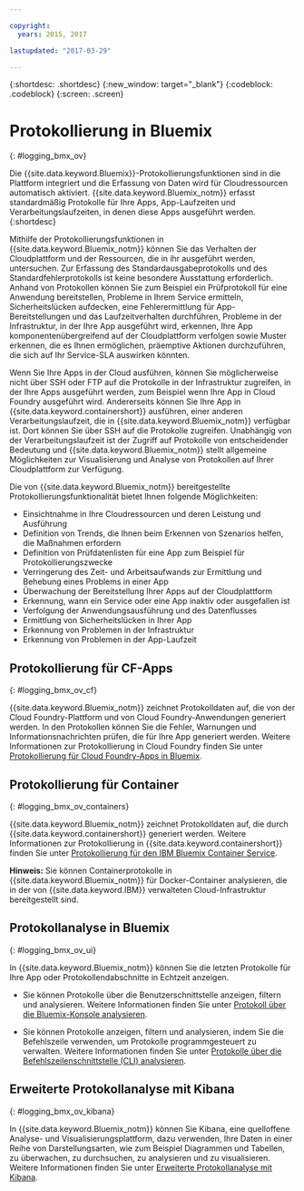 ```yaml
---

copyright:
  years: 2015, 2017

lastupdated: "2017-03-29"

---
```



{:shortdesc: .shortdesc}
{:new_window: target="_blank"}
{:codeblock: .codeblock}
{:screen: .screen}

# Protokollierung in Bluemix
{: #logging_bmx_ov}

Die {{site.data.keyword.Bluemix}}-Protokollierungsfunktionen sind in die Plattform integriert und die Erfassung von Daten wird für Cloudressourcen automatisch aktiviert. {{site.data.keyword.Bluemix_notm}} erfasst standardmäßig Protokolle für Ihre Apps, App-Laufzeiten und Verarbeitungslaufzeiten, in denen diese Apps ausgeführt werden. 
{:shortdesc}

Mithilfe der Protokollierungsfunktionen in {{site.data.keyword.Bluemix_notm}} können Sie das Verhalten der Cloudplattform und der Ressourcen, die in ihr ausgeführt werden, untersuchen. Zur Erfassung des Standardausgabeprotokolls und des Standardfehlerprotokolls ist keine besondere Ausstattung erforderlich. Anhand von Protokollen können Sie zum Beispiel ein Prüfprotokoll für eine Anwendung bereitstellen, Probleme in Ihrem Service ermitteln, Sicherheitslücken aufdecken, eine Fehlerermittlung für App-Bereitstellungen und das Laufzeitverhalten durchführen, Probleme in der Infrastruktur, in der Ihre App ausgeführt wird, erkennen, Ihre App komponentenübergreifend auf der Cloudplattform verfolgen sowie Muster erkennen, die es Ihnen ermöglichen, präemptive Aktionen durchzuführen, die sich auf Ihr Service-SLA auswirken könnten.

Wenn Sie Ihre Apps in der Cloud ausführen, können Sie möglicherweise nicht über SSH oder FTP auf die Protokolle in der Infrastruktur zugreifen, in der Ihre Apps ausgeführt werden, zum Beispiel wenn Ihre App in Cloud Foundry ausgeführt wird. Andererseits können Sie Ihre App in {{site.data.keyword.containershort}} ausführen, einer anderen Verarbeitungslaufzeit, die in {{site.data.keyword.Bluemix_notm}} verfügbar ist. Dort können Sie über SSH auf die Protokolle zugreifen. Unabhängig von der Verarbeitungslaufzeit ist der Zugriff auf Protokolle von entscheidender Bedeutung und {{site.data.keyword.Bluemix_notm}} stellt allgemeine Möglichkeiten zur Visualisierung und Analyse von Protokollen auf Ihrer Cloudplattform zur Verfügung.

Die von {{site.data.keyword.Bluemix_notm}} bereitgestellte Protokollierungsfunktionalität bietet Ihnen folgende Möglichkeiten:

* Einsichtnahme in Ihre Cloudressourcen und deren Leistung und Ausführung
* Definition von Trends, die Ihnen beim Erkennen von Szenarios helfen, die Maßnahmen erfordern
* Definition von Prüfdatenlisten für eine App zum Beispiel für Protokollierungszwecke
* Verringerung des Zeit- und Arbeitsaufwands zur Ermittlung und Behebung eines Problems in einer App 
* Überwachung der Bereitstellung Ihrer Apps auf der Cloudplattform
* Erkennung, wann ein Service oder eine App inaktiv oder ausgefallen ist
* Verfolgung der Anwendungsausführung und des Datenflusses
* Ermittlung von Sicherheitslücken in Ihrer App
* Erkennung von Problemen in der Infrastruktur
* Erkennung von Problemen in der App-Laufzeit

## Protokollierung für CF-Apps
{: #logging_bmx_ov_cf}

{{site.data.keyword.Bluemix_notm}} zeichnet Protokolldaten auf, die von der Cloud Foundry-Plattform und von Cloud Foundry-Anwendungen generiert werden. In den Protokollen können Sie die Fehler, Warnungen und Informationsnachrichten prüfen, die für Ihre App generiert werden. Weitere Informationen zur Protokollierung in Cloud Foundry finden Sie unter [Protokollierung für Cloud Foundry-Apps in Bluemix](cfapps/logging_cf_apps.html#logging_bluemix_cf_apps).

## Protokollierung für Container
{: #logging_bmx_ov_containers}

{{site.data.keyword.Bluemix_notm}} zeichnet Protokolldaten auf, die durch {{site.data.keyword.containershort}} generiert werden. Weitere Informationen zur Protokollierung in {{site.data.keyword.containershort}} finden Sie unter [Protokollierung für den IBM Bluemix Container Service](containers/logging_containers_ov.html#logging_containers_ov).  

**Hinweis:** Sie können Containerprotokolle in {{site.data.keyword.Bluemix_notm}} für Docker-Container analysieren, die in der von {{site.data.keyword.IBM}} verwalteten Cloud-Infrastruktur bereitgestellt sind.

## Protokollanalyse in Bluemix
{: #logging_bmx_ov_ui}

In {{site.data.keyword.Bluemix_notm}} können Sie die letzten Protokolle für Ihre App oder Protokollendabschnitte in Echtzeit anzeigen.

* Sie können Protokolle über die Benutzerschnittstelle anzeigen, filtern und analysieren. Weitere Informationen finden Sie unter [Protokoll über die Bluemix-Konsole analysieren](logging_view_dashboard.html#analyzing_logs_bmx_ui).

* Sie können Protokolle anzeigen, filtern und analysieren, indem Sie die Befehlszeile verwenden, um Protokolle programmgesteuert zu verwalten. Weitere Informationen finden Sie unter [Protokolle über die Befehlszeilenschnittstelle (CLI) analysieren](logging_view_cli.html#analyzing_logs_cli).

## Erweiterte Protokollanalyse mit Kibana
{: #logging_bmx_ov_kibana}

In {{site.data.keyword.Bluemix_notm}} können Sie Kibana, eine quelloffene Analyse- und Visualisierungsplattform, dazu verwenden, Ihre Daten in einer Reihe von Darstellungsarten, wie zum Beispiel Diagrammen und Tabellen, zu überwachen, zu durchsuchen, zu analysieren und zu visualisieren. Weitere Informationen finden Sie unter [Erweiterte Protokollanalyse mit Kibana](kibana4/analyzing_logs_Kibana.html#analyzing_logs_Kibana).


